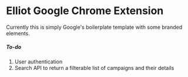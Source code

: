 # Elliot Google Chrome Extension
Currently this is simply Google's boilerplate template with some branded elements.

##### To-do

1. User authentication
2. Search API to return a filterable list of campaigns and their details
